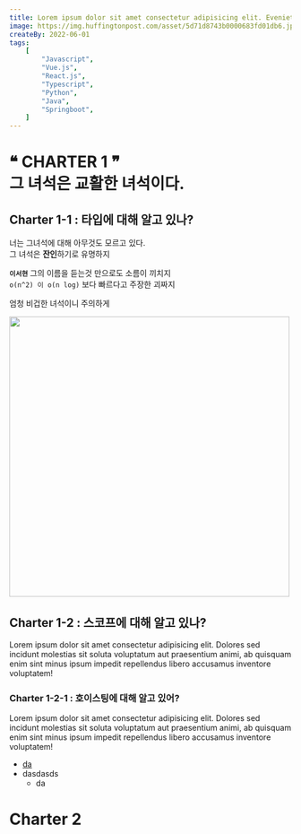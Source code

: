 ```yaml
---
title: Lorem ipsum dolor sit amet consectetur adipisicing elit. Eveniet culpa nihil quo, incidunt dolorem id necessitatibus magnam voluptatum nulla dolor illum cum ipsum mollitia. Quas repellat corporis itaque assumenda iusto.
image: https://img.huffingtonpost.com/asset/5d71d8743b0000683fd01db6.jpeg?ops=1200_630
createBy: 2022-06-01
tags:
    [
        "Javascript",
        "Vue.js",
        "React.js",
        "Typescript",
        "Python",
        "Java",
        "Springboot",
    ]
---
```


# ❝ CHARTER 1 ❞ <br> 그 녀석은 교활한 녀석이다.

## Charter 1-1 : 타입에 대해 알고 있나?

너는 그녀석에 대해 아무것도 모르고 있다.  
그 녀석은 **잔인**하기로 유명하지

**`이서현`** 그의 이름을 듣는것 만으로도 소름이 끼치지  
`o(n^2) 이 o(n log)` 보다 빠르다고 주장한 괴짜지

엄청 비겁한 녀석이니 주의하게

<img src="https://images.mypetlife.co.kr/content/uploads/2019/10/09152456/mariana-montes-de-oca-TDUpwlnUA5U-unsplash.jpg" style="height:500px">

## Charter 1-2 : 스코프에 대해 알고 있나?

Lorem ipsum dolor sit amet consectetur adipisicing elit. Dolores sed incidunt molestias sit soluta voluptatum aut praesentium animi, ab quisquam enim sint minus ipsum impedit repellendus libero accusamus inventore voluptatem!

### Charter 1-2-1 : 호이스팅에 대해 알고 있어?

Lorem ipsum dolor sit amet consectetur adipisicing elit. Dolores sed incidunt molestias sit soluta voluptatum aut praesentium animi, ab quisquam enim sint minus ipsum impedit repellendus libero accusamus inventore voluptatem!

-   [da](naver.com)
-   dasdasds
    -   da

# Charter 2
